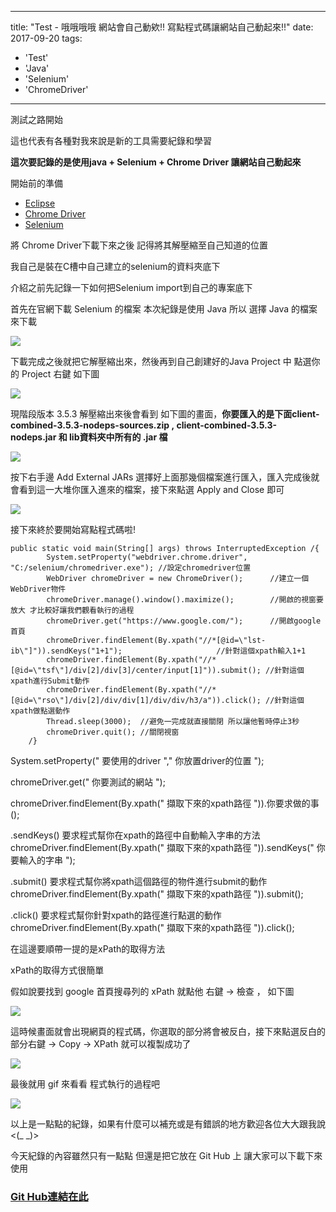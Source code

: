 
---
title: "Test - 哦哦哦哦 網站會自己動欸!! 寫點程式碼讓網站自己動起來!!"
date: 2017-09-20
tags: 
  - 'Test'
  - 'Java'
  - 'Selenium'
  - 'ChromeDriver'
---

測試之路開始

這也代表有各種對我來說是新的工具需要紀錄和學習

**這次要記錄的是使用java + Selenium + Chrome Driver 讓網站自己動起來**

開始前的準備

*   [Eclipse](https://www.eclipse.org/downloads/?)
*   [Chrome Driver](https://sites.google.com/a/chromium.org/chromedriver/)
*   [Selenium](http://www.seleniumhq.org/download/)

將 Chrome Driver下載下來之後 記得將其解壓縮至自己知道的位置

我自己是裝在C槽中自己建立的selenium的資料夾底下

介紹之前先記錄一下如何把Selenium import到自己的專案底下

首先在官網下載 Selenium 的檔案 本次紀錄是使用 Java 所以 選擇 Java 的檔案來下載

![](/img/2017-002538/1505834733_23335.png)

下載完成之後就把它解壓縮出來，然後再到自己創建好的Java Project 中 點選你的 Project 右鍵 如下圖

![](/img/2017-002538/1505834950_53527.png)

現階段版本 3.5.3 解壓縮出來後會看到 如下圖的畫面，**你要匯入的是下面client-combined-3.5.3-nodeps-sources.zip , client-combined-3.5.3-nodeps.jar 和 lib資料夾中所有的 .jar 檔**

![](/img/2017-002538/1505835262_33294.png)

按下右手邊 Add External JARs 選擇好上面那幾個檔案進行匯入，匯入完成後就會看到這一大堆你匯入進來的檔案，接下來點選 Apply and Close 即可

![](/img/2017-002538/1505835349_54329.png)

接下來終於要開始寫點程式碼啦!

    public static void main(String[] args) throws InterruptedException /{
    		System.setProperty("webdriver.chrome.driver", "C:/selenium/chromedriver.exe"); //設定chromedriver位置
    		WebDriver chromeDriver = new ChromeDriver();      //建立一個WebDriver物件
    		chromeDriver.manage().window().maximize();        //開啟的視窗要放大 才比較好讓我們觀看執行的過程
    		chromeDriver.get("https://www.google.com/");      //開啟google首頁
    		chromeDriver.findElement(By.xpath("//*[@id=\"lst-ib\"]")).sendKeys("1+1");                     //針對這個xpath輸入1+1
    		chromeDriver.findElement(By.xpath("//*[@id=\"tsf\"]/div[2]/div[3]/center/input[1]")).submit(); //針對這個xpath進行Submit動作
    		chromeDriver.findElement(By.xpath("//*[@id=\"rso\"]/div[2]/div/div[1]/div/div/h3/a")).click(); //針對這個xpath做點選動作
    		Thread.sleep(3000);  //避免一完成就直接關閉 所以讓他暫時停止3秒
    		chromeDriver.quit(); //關閉視窗
    	/}

System.setProperty(" 要使用的driver "," 你放置driver的位置 ");

chromeDriver.get(" 你要測試的網站 ");

chromeDriver.findElement(By.xpath(" 擷取下來的xpath路徑 ")).你要求做的事();

.sendKeys() 要求程式幫你在xpath的路徑中自動輸入字串的方法  
chromeDriver.findElement(By.xpath(" 擷取下來的xpath路徑 ")).sendKeys(" 你要輸入的字串 "); 

.submit() 要求程式幫你將xpath這個路徑的物件進行submit的動作  
chromeDriver.findElement(By.xpath(" 擷取下來的xpath路徑 ")).submit(); 

.click() 要求程式幫你針對xpath的路徑進行點選的動作  
chromeDriver.findElement(By.xpath(" 擷取下來的xpath路徑 ")).click(); 

在這邊要順帶一提的是xPath的取得方法

xPath的取得方式很簡單

假如說要找到 google 首頁搜尋列的 xPath 就點他 右鍵 -> 檢查 ， 如下圖

![](/img/2017-002538/1505836700_95216.png)

這時候畫面就會出現網頁的程式碼，你選取的部分將會被反白，接下來點選反白的部分右鍵 -> Copy -> XPath 就可以複製成功了 

![](/img/2017-002538/1505836795_74531.png)

最後就用 gif 來看看 程式執行的過程吧

![](/img/2017-002538/1505838254_48858.gif)

以上是一點點的紀錄，如果有什麼可以補充或是有錯誤的地方歡迎各位大大跟我說 <(\_ \_)>

今天紀錄的內容雖然只有一點點 但還是把它放在 Git Hub 上 讓大家可以下載下來使用

### [Git Hub連結在此](https://github.com/SQZ777/DemoWebTest.git)